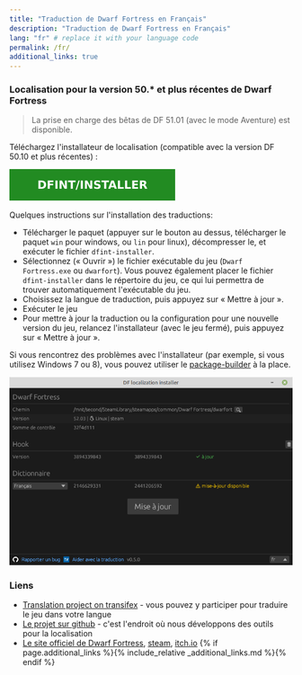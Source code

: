 ```yaml
---
title: "Traduction de Dwarf Fortress en Français"
description: "Traduction de Dwarf Fortress en Français"
lang: "fr" # replace it with your language code
permalink: /fr/
additional_links: true
---
```


### Localisation pour la version 50.* et plus récentes de Dwarf Fortress

> La prise en charge des bêtas de DF 51.01 (avec le mode Aventure) est disponible.

Téléchargez l'installateur de localisation (compatible avec la version DF 50.10 et plus récentes) :

[![dfint/installer](/assets/img/download-button.svg)](https://github.com/dfint/installer/releases/latest)

Quelques instructions sur l'installation des traductions:

- Télécharger le paquet (appuyer sur le bouton au dessus, télécharger le paquet `win` pour windows, ou `lin` pour linux), décompresser le, et exécuter le fichier `dfint-installer`.
- Sélectionnez (« Ouvrir ») le fichier exécutable du jeu (`Dwarf Fortress.exe` ou `dwarfort`). Vous pouvez également placer le fichier `dfint-installer` dans le répertoire du jeu, ce qui lui permettra de trouver automatiquement l'exécutable du jeu.
- Choisissez la langue de traduction, puis appuyez sur « Mettre à jour ».
- Exécuter le jeu
- Pour mettre à jour la traduction ou la configuration pour une nouvelle version du jeu, relancez l'installateur (avec le jeu fermé), puis appuyez sur « Mettre à jour ».

Si vous rencontrez des problèmes avec l'installateur (par exemple, si vous utilisez Windows 7 ou 8), vous pouvez utiliser le [package-builder](https://dfint-package-build.streamlit.app) à la place.

![screenshot](screenshot.png)

### Liens

- [Translation project on transifex](https://app.transifex.com/dwarf-fortress-translation/dwarf-fortress-steam) - vous pouvez y participer pour traduire le jeu dans votre langue
- [Le projet sur github](https://github.com/dfint) - c'est l'endroit où nous développons des outils pour la localisation
- [Le site officiel de Dwarf Fortress](https://bay12games.com/dwarves/), [steam](https://store.steampowered.com/app/975370/Dwarf_Fortress/), [itch.io](https://kitfoxgames.itch.io/dwarf-fortress)
{% if page.additional_links %}{% include_relative _additional_links.md %}{% endif %}
